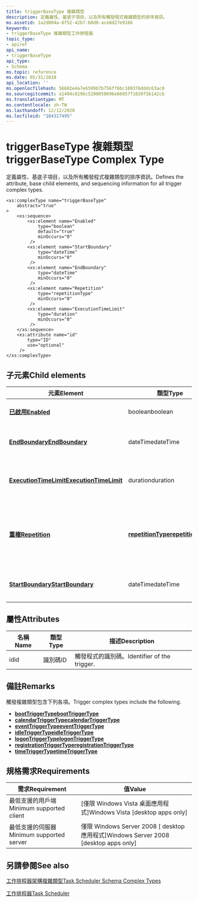 ```yaml
---
title: triggerBaseType 複雜類型
description: 定義屬性、基底子項目，以及所有觸發程式複雜類型的排序資訊。
ms.assetid: 1a2d004a-6f52-42b7-b0d0-ace8d27e9166
keywords:
- triggerBaseType 複雜類型工作排程器
topic_type:
- apiref
api_name:
- triggerBaseType
api_type:
- Schema
ms.topic: reference
ms.date: 05/31/2018
api_location: ''
ms.openlocfilehash: 56602e4a7e6599b7b756ff6bc109376dddc63ac0
ms.sourcegitcommit: a1494c819bc5200050696e66057f1020f5b142cb
ms.translationtype: MT
ms.contentlocale: zh-TW
ms.lasthandoff: 12/12/2020
ms.locfileid: "104317495"
---
```

# <a name="triggerbasetype-complex-type"></a><span data-ttu-id="03e36-104">triggerBaseType 複雜類型</span><span class="sxs-lookup"><span data-stu-id="03e36-104">triggerBaseType Complex Type</span></span>

<span data-ttu-id="03e36-105">定義屬性、基底子項目，以及所有觸發程式複雜類型的排序資訊。</span><span class="sxs-lookup"><span data-stu-id="03e36-105">Defines the attribute, base child elements, and sequencing information for all trigger complex types.</span></span>

``` syntax
<xs:complexType name="triggerBaseType"
    abstract="true"
>
    <xs:sequence>
        <xs:element name="Enabled"
            type="boolean"
            default="true"
            minOccurs="0"
         />
        <xs:element name="StartBoundary"
            type="dateTime"
            minOccurs="0"
         />
        <xs:element name="EndBoundary"
            type="dateTime"
            minOccurs="0"
         />
        <xs:element name="Repetition"
            type="repetitionType"
            minOccurs="0"
         />
        <xs:element name="ExecutionTimeLimit"
            type="duration"
            minOccurs="0"
         />
    </xs:sequence>
    <xs:attribute name="id"
        type="ID"
        use="optional"
     />
</xs:complexType>
```

## <a name="child-elements"></a><span data-ttu-id="03e36-106">子元素</span><span class="sxs-lookup"><span data-stu-id="03e36-106">Child elements</span></span>



| <span data-ttu-id="03e36-107">元素</span><span class="sxs-lookup"><span data-stu-id="03e36-107">Element</span></span>                                                                                      | <span data-ttu-id="03e36-108">類型</span><span class="sxs-lookup"><span data-stu-id="03e36-108">Type</span></span>                                                                     | <span data-ttu-id="03e36-109">Description</span><span class="sxs-lookup"><span data-stu-id="03e36-109">Description</span></span>                                                                                                            |
|----------------------------------------------------------------------------------------------|--------------------------------------------------------------------------|------------------------------------------------------------------------------------------------------------------------|
| [<span data-ttu-id="03e36-110">**已啟用**</span><span class="sxs-lookup"><span data-stu-id="03e36-110">**Enabled**</span></span>](taskschedulerschema-enabled-triggerbasetype-element.md)                       | <span data-ttu-id="03e36-111">boolean</span><span class="sxs-lookup"><span data-stu-id="03e36-111">boolean</span></span>                                                                  | <span data-ttu-id="03e36-112">指定啟用觸發程序。</span><span class="sxs-lookup"><span data-stu-id="03e36-112">Specifies that the trigger is enabled.</span></span><br/>                                                                      |
| [<span data-ttu-id="03e36-113">**EndBoundary**</span><span class="sxs-lookup"><span data-stu-id="03e36-113">**EndBoundary**</span></span>](taskschedulerschema-endboundary-triggerbasetype-element.md)               | <span data-ttu-id="03e36-114">dateTime</span><span class="sxs-lookup"><span data-stu-id="03e36-114">dateTime</span></span>                                                                 | <span data-ttu-id="03e36-115">停用觸發程式的日期和時間。</span><span class="sxs-lookup"><span data-stu-id="03e36-115">The date and time when the trigger is deactivated.</span></span><br/>                                                          |
| [<span data-ttu-id="03e36-116">**ExecutionTimeLimit**</span><span class="sxs-lookup"><span data-stu-id="03e36-116">**ExecutionTimeLimit**</span></span>](taskschedulerschema-executiontimelimit-triggerbasetype-element.md) | <span data-ttu-id="03e36-117">duration</span><span class="sxs-lookup"><span data-stu-id="03e36-117">duration</span></span>                                                                 | <span data-ttu-id="03e36-118">指定觸發程式可啟動工作的間隔。</span><span class="sxs-lookup"><span data-stu-id="03e36-118">Specifies the interval when the trigger can start the task.</span></span><br/>                                                 |
| [<span data-ttu-id="03e36-119">**重複**</span><span class="sxs-lookup"><span data-stu-id="03e36-119">**Repetition**</span></span>](taskschedulerschema-repetition-triggerbasetype-element.md)                 | [<span data-ttu-id="03e36-120">**repetitionType**</span><span class="sxs-lookup"><span data-stu-id="03e36-120">**repetitionType**</span></span>](taskschedulerschema-repetitiontype-complextype.md) | <span data-ttu-id="03e36-121">指定執行工作的頻率，以及引發觸發程式之後重複模式重複的時間長度。</span><span class="sxs-lookup"><span data-stu-id="03e36-121">Specifies how often the task is run and how long the repetition pattern is repeated once the trigger fires.</span></span><br/> |
| [<span data-ttu-id="03e36-122">**StartBoundary**</span><span class="sxs-lookup"><span data-stu-id="03e36-122">**StartBoundary**</span></span>](taskschedulerschema-startboundary-triggerbasetype-element.md)           | <span data-ttu-id="03e36-123">dateTime</span><span class="sxs-lookup"><span data-stu-id="03e36-123">dateTime</span></span>                                                                 | <span data-ttu-id="03e36-124">啟用觸發程式的日期和時間。</span><span class="sxs-lookup"><span data-stu-id="03e36-124">The date and time when the trigger is activated.</span></span><br/>                                                            |



## <a name="attributes"></a><span data-ttu-id="03e36-125">屬性</span><span class="sxs-lookup"><span data-stu-id="03e36-125">Attributes</span></span>



| <span data-ttu-id="03e36-126">名稱</span><span class="sxs-lookup"><span data-stu-id="03e36-126">Name</span></span> | <span data-ttu-id="03e36-127">類型</span><span class="sxs-lookup"><span data-stu-id="03e36-127">Type</span></span> | <span data-ttu-id="03e36-128">描述</span><span class="sxs-lookup"><span data-stu-id="03e36-128">Description</span></span>                           |
|------|------|---------------------------------------|
| <span data-ttu-id="03e36-129">id</span><span class="sxs-lookup"><span data-stu-id="03e36-129">id</span></span>   | <span data-ttu-id="03e36-130">識別碼</span><span class="sxs-lookup"><span data-stu-id="03e36-130">ID</span></span>   | <span data-ttu-id="03e36-131">觸發程式的識別碼。</span><span class="sxs-lookup"><span data-stu-id="03e36-131">Identifier of the trigger.</span></span><br/> |



## <a name="remarks"></a><span data-ttu-id="03e36-132">備註</span><span class="sxs-lookup"><span data-stu-id="03e36-132">Remarks</span></span>

<span data-ttu-id="03e36-133">觸發複雜類型包含下列各項。</span><span class="sxs-lookup"><span data-stu-id="03e36-133">Trigger complex types include the following.</span></span>

-   [<span data-ttu-id="03e36-134">**bootTriggerType**</span><span class="sxs-lookup"><span data-stu-id="03e36-134">**bootTriggerType**</span></span>](taskschedulerschema-boottriggertype-complextype.md)
-   [<span data-ttu-id="03e36-135">**calendarTriggerType**</span><span class="sxs-lookup"><span data-stu-id="03e36-135">**calendarTriggerType**</span></span>](taskschedulerschema-calendartriggertype-complextype.md)
-   [<span data-ttu-id="03e36-136">**eventTriggerType**</span><span class="sxs-lookup"><span data-stu-id="03e36-136">**eventTriggerType**</span></span>](taskschedulerschema-eventtriggertype-complextype.md)
-   [<span data-ttu-id="03e36-137">**idleTriggerType**</span><span class="sxs-lookup"><span data-stu-id="03e36-137">**idleTriggerType**</span></span>](taskschedulerschema-idletriggertype-complextype.md)
-   [<span data-ttu-id="03e36-138">**logonTriggerType**</span><span class="sxs-lookup"><span data-stu-id="03e36-138">**logonTriggerType**</span></span>](taskschedulerschema-logontriggertype-complextype.md)
-   [<span data-ttu-id="03e36-139">**registrationTriggerType**</span><span class="sxs-lookup"><span data-stu-id="03e36-139">**registrationTriggerType**</span></span>](taskschedulerschema-registrationtriggertype-complextype.md)
-   [<span data-ttu-id="03e36-140">**timeTriggerType**</span><span class="sxs-lookup"><span data-stu-id="03e36-140">**timeTriggerType**</span></span>](taskschedulerschema-timetriggertype-complextype.md)

## <a name="requirements"></a><span data-ttu-id="03e36-141">規格需求</span><span class="sxs-lookup"><span data-stu-id="03e36-141">Requirements</span></span>



| <span data-ttu-id="03e36-142">需求</span><span class="sxs-lookup"><span data-stu-id="03e36-142">Requirement</span></span> | <span data-ttu-id="03e36-143">值</span><span class="sxs-lookup"><span data-stu-id="03e36-143">Value</span></span> |
|-------------------------------------|------------------------------------------------------|
| <span data-ttu-id="03e36-144">最低支援的用戶端</span><span class="sxs-lookup"><span data-stu-id="03e36-144">Minimum supported client</span></span><br/> | <span data-ttu-id="03e36-145">\[僅限 Windows Vista 桌面應用程式\]</span><span class="sxs-lookup"><span data-stu-id="03e36-145">Windows Vista \[desktop apps only\]</span></span><br/>       |
| <span data-ttu-id="03e36-146">最低支援的伺服器</span><span class="sxs-lookup"><span data-stu-id="03e36-146">Minimum supported server</span></span><br/> | <span data-ttu-id="03e36-147">僅限 Windows Server 2008 \[ desktop 應用程式\]</span><span class="sxs-lookup"><span data-stu-id="03e36-147">Windows Server 2008 \[desktop apps only\]</span></span><br/> |



## <a name="see-also"></a><span data-ttu-id="03e36-148">另請參閱</span><span class="sxs-lookup"><span data-stu-id="03e36-148">See also</span></span>

<dl> <dt>

[<span data-ttu-id="03e36-149">工作排程器架構複雜類型</span><span class="sxs-lookup"><span data-stu-id="03e36-149">Task Scheduler Schema Complex Types</span></span>](task-scheduler-schema-complex-types.md)
</dt> <dt>

[<span data-ttu-id="03e36-150">工作排程器</span><span class="sxs-lookup"><span data-stu-id="03e36-150">Task Scheduler</span></span>](task-scheduler-start-page.md)
</dt> </dl>

 

 






